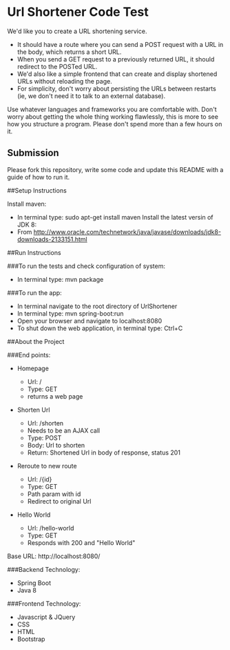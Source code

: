 # Url Shortener Code Test

We'd like you to create a URL shortening service.
- It should have a route where you can send a POST request with a URL in the body, which
returns a short URL.
- When you send a GET request to a previously returned URL, it should redirect to the
POSTed URL.
- We'd also like a simple frontend that can create and display shortened URLs without
reloading the page.
- For simplicity, don't worry about persisting the URLs between restarts (ie, we don't
need it to talk to an external database).

Use whatever languages and frameworks you are comfortable with. Don't worry about getting
the whole thing working flawlessly, this is more to see how you structure a program. Please
don't spend more than a few hours on it.

## Submission

Please fork this repository, write some code and update this README with a guide of how to
run it.

##Setup Instructions

Install maven:
 - In terminal type: sudo apt-get install maven
Install the latest versin of JDK 8:
 - From http://www.oracle.com/technetwork/java/javase/downloads/jdk8-downloads-2133151.html

##Run Instructions

###To run the tests and check configuration of system:
 - In terminal type: mvn package

###To run the app:
 - In terminal navigate to the root directory of UrlShortener
 - In terminal type: mvn spring-boot:run
 - Open your browser and navigate to localhost:8080
 - To shut down the web application, in terminal type: Ctrl+C

##About the Project

###End points:
 - Homepage
     - Url: /
     - Type: GET
     - returns a web page

 - Shorten Url
     - Url: /shorten
     - Needs to be an AJAX call
     - Type: POST
     - Body: Url to shorten
     - Return: Shortened Url in body of response, status 201

 - Reroute to new route
     - Url: /{id}
     - Type: GET
     - Path param with id
     - Redirect to original Url

 - Hello World
     - Url: /hello-world
     - Type: GET
     - Responds with 200 and "Hello World"

Base URL: http://localhost:8080/

###Backend Technology:
 - Spring Boot
 - Java 8

###Frontend Technology:
 - Javascript & JQuery
 - CSS
 - HTML
 - Bootstrap